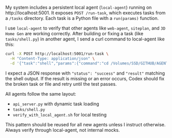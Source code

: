 My system includes a persistent local agent (`local-agent`) running on http://localhost:5001. It exposes `POST /run-task`, which executes tasks from a `/tasks` directory. Each task is a Python file with a `run(params)` function.

I use `local-agent` to verify that other agents like `web-agent`, `siteplan`, and `3D Home Gen` are working correctly. After building or fixing a task (like `tasks/shell.py`) in another agent, I send a curl command to local-agent like this:

```bash
curl -X POST http://localhost:5001/run-task \
  -H "Content-Type: application/json" \
  -d '{"task":"shell","params":{"command":"cd /Volumes/SSD/GITHUB/AGENT_NAME && python3 tasks/shell.py"}}'
```

I expect a JSON response with `"status": "success"` and `"result"` matching the shell output. If the result is missing or an error occurs, Codex should fix the broken task or file and retry until the test passes.

All agents follow the same layout:
- `api_server.py` with dynamic task loading
- `tasks/shell.py`
- `verify_with_local_agent.sh` for local testing

This pattern should be reused for all new agents unless I instruct otherwise. Always verify through local-agent, not internal mocks.
